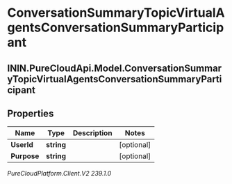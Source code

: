 # ConversationSummaryTopicVirtualAgentsConversationSummaryParticipant

## ININ.PureCloudApi.Model.ConversationSummaryTopicVirtualAgentsConversationSummaryParticipant

## Properties

|Name | Type | Description | Notes|
|------------ | ------------- | ------------- | -------------|
| **UserId** | **string** |  | [optional] |
| **Purpose** | **string** |  | [optional] |



_PureCloudPlatform.Client.V2 239.1.0_
